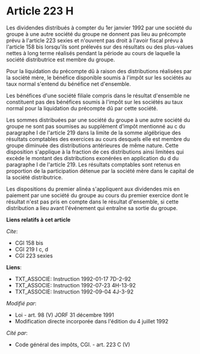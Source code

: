 # Article 223 H

Les dividendes distribués à compter du 1er janvier 1992 par une société du groupe à une autre société du groupe ne donnent
pas lieu au précompte prévu à l'article 223 sexies et n'ouvrent pas droit à l'avoir fiscal prévu à l'article 158 bis
lorsqu'ils sont prélevés sur des résultats ou des plus-values nettes à long terme réalisés pendant la période au cours de
laquelle la société distributrice est membre du groupe.

Pour la liquidation du précompte dû à raison des distributions réalisées par la société mère, le bénéfice disponible soumis à
l'impôt sur les sociétés au taux normal s'entend du bénéfice net d'ensemble.

Les bénéfices d'une société filiale compris dans le résultat d'ensemble ne constituent pas des bénéfices soumis à l'impôt sur
les sociétés au taux normal pour la liquidation du précompte dû par cette société.

Les sommes distribuées par une société du groupe à une autre société du groupe ne sont pas soumises au supplément d'impôt
mentionné au c du paragraphe I de l'article 219 dans la limite de la somme algébrique des résultats comptables des exercices
au cours desquels elle est membre du groupe diminuée des distributions antérieures de même nature. Cette disposition
s'applique à la fraction de ces distributions ainsi limitées qui excède le montant des distributions exonérées en application
du d du paragraphe I de l'article 219. Les résultats comptables sont retenus en proportion de la participation détenue par la
société mère dans le capital de la société distributrice.

Les dispositions du premier alinéa s'appliquent aux dividendes mis en paiement par une société du groupe au cours du premier
exercice dont le résultat n'est pas pris en compte dans le résultat d'ensemble, si cette distribution a lieu avant
l'événement qui entraîne sa sortie du groupe.

**Liens relatifs à cet article**

_Cite_:

  - CGI 158 bis
  - CGI 219 I c, d
  - CGI 223 sexies

**Liens**:

  - TXT_ASSOCIE: Instruction 1992-01-17 7D-2-92
  - TXT_ASSOCIE: Instruction 1992-07-23 4H-13-92
  - TXT_ASSOCIE: Instruction 1992-09-04 4J-3-92

_Modifié par_:

  - Loi - art. 98 (V) JORF 31 décembre 1991
  - Modification directe incorporée dans l'édition du 4 juillet 1992

_Cité par_:

  - Code général des impôts, CGI. - art. 223 C (V)
